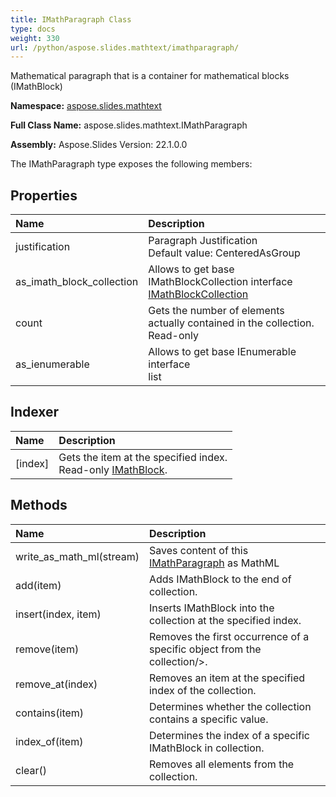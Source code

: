 ```yaml
---
title: IMathParagraph Class
type: docs
weight: 330
url: /python/aspose.slides.mathtext/imathparagraph/
---
```


Mathematical paragraph that is a container for mathematical blocks (IMathBlock)

**Namespace:** [aspose.slides.mathtext](/python/aspose.slides.mathtext/)

**Full Class Name:** aspose.slides.mathtext.IMathParagraph

**Assembly:**  Aspose.Slides Version: 22.1.0.0

The IMathParagraph type exposes the following members:
## **Properties**
|**Name**|**Description**|
| :- | :- |
|justification|Paragraph Justification <br/>            Default value: CenteredAsGroup|
|as_imath_block_collection|Allows to get base IMathBlockCollection interface<br/>            [IMathBlockCollection](/python/aspose.slides.mathtext/imathblockcollection/)|
|count|Gets the number of elements actually contained in the collection.<br/>            Read-only|
|as_ienumerable|Allows to get base IEnumerable interface<br/>            list|
## **Indexer**
|**Name**|**Description**|
| :- | :- |
|[index]|Gets the item at the specified index.<br/>            Read-only [IMathBlock](/python/aspose.slides.mathtext/imathblock/).|
## **Methods**
|**Name**|**Description**|
| :- | :- |
|write_as_math_ml(stream)|Saves content of this [IMathParagraph](/python/aspose.slides.mathtext/imathparagraph/) as MathML|
|add(item)|Adds IMathBlock to the end of collection.|
|insert(index, item)|Inserts IMathBlock into the collection at the specified index.|
|remove(item)|Removes the first occurrence of a specific object from the collection/>.|
|remove_at(index)|Removes an item at the specified index of the collection.|
|contains(item)|Determines whether the collection contains a specific value.|
|index_of(item)|Determines the index of a specific IMathBlock in collection.|
|clear()|Removes all elements from the collection.|
